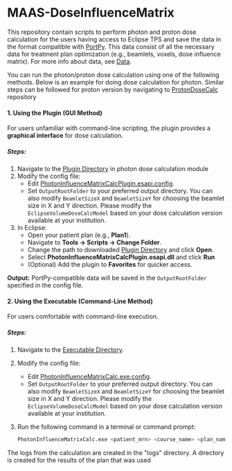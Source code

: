# MAAS-DoseInfluenceMatrix
This repository contain scripts to perform photon and proton dose calculation for the users having access to Eclipse TPS and save the data in the format compatible with [PortPy](https://github.com/PortPy-Project/PortPy). This data consist of all the necessary data for treatment plan optimization (e.g., beamlets, voxels, dose influence matrix). For more info about data, see [Data](https://github.com/PortPy-Project/PortPy?tab=readme-ov-file#data-).

You can run the photon/proton dose calculation using one of the following methods. Below is an example for doing dose calculation for photon. Similar steps can be followed for proton version by navigating to [ProtonDoseCalc](https://github.com/Varian-MedicalAffairsAppliedSolutions/MAAS-DoseInfluenceMatrix/tree/main/ProtonDoseCalc) repository 

#### **1. Using the Plugin (GUI Method)**
For users unfamiliar with command-line scripting, the plugin provides a **graphical interface** for dose calculation.

##### **Steps:**
1. Navigate to the [Plugin Directory](https://github.com/Varian-MedicalAffairsAppliedSolutions/MAAS-DoseInfluenceMatrix/tree/main/PhotonDoseCalc/Plugin/bin/Release) in photon dose calculation module  
2. Modify the config file:  
   - Edit [PhotonInfluenceMatrixCalcPlugin.esapi.config](https://github.com/Varian-MedicalAffairsAppliedSolutions/MAAS-DoseInfluenceMatrix/blob/main/PhotonDoseCalc/Source_C%23/bin/release/PhotonInfluenceMatrixCalcPlugin.esapi.config).  
   - Set `OutputRootFolder` to your preferred output directory.  You can also modify `BeamletSizeX` and `BeamletSizeY` for choosing the beamlet size in X and Y direction. Please modify the `EclipseVolumeDoseCalcModel` based on your dose calculation version available at your institution.
3. In Eclipse:
   - Open your patient plan (e.g., **Plan1**).  
   - Navigate to **Tools → Scripts → Change Folder**.  
   - Change the path to downloaded [Plugin Directory](https://github.com/Varian-MedicalAffairsAppliedSolutions/MAAS-DoseInfluenceMatrix/tree/main/PhotonDoseCalc/Plugin/bin/Release) and click **Open**.  
   - Select **PhotonInfluenceMatrixCalcPlugin.esapi.dll** and click **Run**
   - (Optional) Add the plugin to **Favorites** for quicker access.  

**Output:** PortPy-compatible data will be saved in the `OutputRootFolder` specified in the config file.


#### **2. Using the Executable (Command-Line Method)**
For users comfortable with command-line execution.

##### **Steps:**
1. Navigate to the [Executable Directory](https://github.com/Varian-MedicalAffairsAppliedSolutions/MAAS-DoseInfluenceMatrix/tree/main/PhotonDoseCalc/Source_C%23/bin/release).  
2. Modify the config file:
   - Edit [PhotonInfluenceMatrixCalc.exe.config](https://github.com/Varian-MedicalAffairsAppliedSolutions/MAAS-DoseInfluenceMatrix/blob/main/PhotonDoseCalc/Source_C%23/bin/release/PhotonInfluenceMatrixCalc.exe.config).  
   - Set `OutputRootFolder` to your preferred output directory. You can also modify `BeamletSizeX` and `BeamletSizeY` for choosing the beamlet size in X and Y direction. Please modify the `EclipseVolumeDoseCalcModel` based on your dose calculation version available at your institution.
     
3. Run the following command in a terminal or command prompt:  
   ```bash
   PhotonInfluenceMatrixCalc.exe <patient_mrn> <course_name> <plan_name>


The logs from the calculation are created in the "logs" directory. A directory is created for the results of the plan that was used
